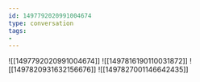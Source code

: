 ```yaml
---
id: 1497792020991004674
type: conversation
tags:
- 
---
```

![[1497792020991004674]]
![[1497816190110031872]]
![[1497820931632156676]]
![[1497827001146642435]]

